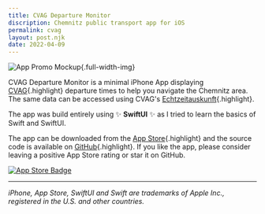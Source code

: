 ```yaml
---
title: CVAG Departure Monitor
discription: Chemnitz public transport app for iOS
permalink: cvag
layout: post.njk
date: 2022-04-09
---
```

![App Promo Mockup](/img/cvag_mockup.webp){.full-width-img}

CVAG Departure Monitor is a minimal iPhone App displaying [CVAG](https://www.cvag.de/){.highlight} departure times to help you navigate the Chemnitz area. The same data can be accessed using CVAG's [Echtzeitauskunft](https://www.cvag.de/de/Fahrplan/Echtzeitauskunft_5779.html){.highlight}.

The app was build entirely using ✨ **SwiftUI** ✨ as I tried to learn the basics of Swift and SwiftUI.

The app can be downloaded from the [App Store](https://apps.apple.com/app/cvag/id1298198933){.highlight} and the source code is available on [GitHub](https://github.com/thealpa/CVAG){.highlight}. If you like the app, please consider leaving a positive App Store rating or star it on GitHub.

[![App Store Badge](/img/download_on_the_app_store_badge.webp)](https://apps.apple.com/app/cvag/id1298198933)

---

*iPhone, App Store, SwiftUI and Swift are trademarks of Apple Inc., registered in the U.S. and other countries.*